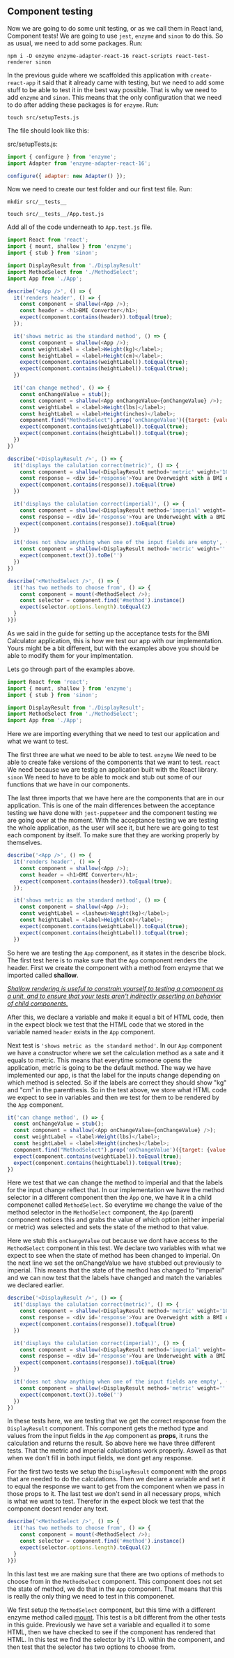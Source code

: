 ## Component testing

Now we are going to do some unit testing, or as we call them in React land, Component tests!
We are going to use `jest`, `enzyme` and `sinon` to do this. So as usual, we need to add some packages. Run:

`npm i -D enzyme enzyme-adapter-react-16 react-scripts react-test-renderer sinon`

In the previous guide where we scaffolded this application with `create-react-app` it said that it already came with testing, but we need to add some stuff to be able to test it in the best way possible. That is why we need to add `enzyme` and `sinon`. This means that the only configuration that we need to do after adding these packages is for `enzyme`. Run:

`touch src/setupTests.js`

The file should look like this:

src/setupTests.js:                                                        

```js
import { configure } from 'enzyme';
import Adapter from 'enzyme-adapter-react-16';

configure({ adapter: new Adapter() }); 
```

Now we need to create our test folder and our first test file.
Run:

`mkdir src/__tests__`

`touch src/__tests__/App.test.js`

Add all of the code underneath to `App.test.js` file.

```js
import React from 'react';
import { mount, shallow } from 'enzyme';
import { stub } from 'sinon';

import DisplayResult from './DisplayResult'
import MethodSelect from './MethodSelect';
import App from './App';

describe('<App />', () => {
  it('renders header', () => {
    const component = shallow(<App />);
    const header = <h1>BMI Converter</h1>;
    expect(component.contains(header)).toEqual(true);
  });

  it('shows metric as the standard method', () => {
    const component = shallow(<App />);
    const weightLabel = <label>Weight(kg)</label>;
    const heightLabel = <label>Height(cm)</label>;
    expect(component.contains(weightLabel)).toEqual(true);
    expect(component.contains(heightLabel)).toEqual(true);
  })

  it('can change method', () => {
    const onChangeValue = stub();
    const component = shallow(<App onChangeValue={onChangeValue} />);
    const weightLabel = <label>Weight(lbs)</label>;
    const heightLabel = <label>Height(inches)</label>;
    component.find("MethodSelect").prop('onChangeValue')({target: {value:'imperial'}});
    expect(component.contains(weightLabel)).toEqual(true);
    expect(component.contains(heightLabel)).toEqual(true);
  })
})

describe('<DisplayResult />', () => {
  it('displays the calulation correct(metric)', () => {
    const component = shallow(<DisplayResult method='metric' weight='100' height='195'/>)
    const response = <div id='response'>You are Overweight with a BMI of 26.3</div>
    expect(component.contains(response)).toEqual(true)
  })

  it('displays the calulation correct(imperial)', () => {
    const component = shallow(<DisplayResult method='imperial' weight='140' height='73'/>)
    const response = <div id='response'>You are Underweight with a BMI of 18.47</div>
    expect(component.contains(response)).toEqual(true)
  })

  it('does not show anything when one of the input fields are empty', () => {
    const component = shallow(<DisplayResult method='metric' weight='' height='195'/>);
    expect(component.text()).toBe('')
  })
})

describe('<MethodSelect />', () => {
  it('has two methods to choose from', () => {
    const component = mount(<MethodSelect />);
    const selector = component.find('#method').instance()
    expect(selector.options.length).toEqual(2)
  }
)})
```

As we said in the guide for setting up the acceptance tests for the BMI Calculator application, this is how we test our app with our implementation. Yours might be a bit different, but with the examples above you should be able to modify them for your implmentation. 

Lets go through part of the examples above.
```js
import React from 'react';
import { mount, shallow } from 'enzyme';
import { stub } from 'sinon';

import DisplayResult from './DisplayResult';
import MethodSelect from './MethodSelect';
import App from './App';

```

Here we are importing everything that we need to test our application and what we want to test. 

The first three are what we need to be able to test. `enzyme` We need to be able to create fake versions of the components that we want to test. `react` We need because we are testig an application built with the React library. `sinon` We need to have to be able to mock and stub out some of our functions that we have in our components.  

The last three imports that we have here are the components that are in our application. This is one of the main differences between the acceptance testing we have done with `jest-puppeteer` and the component testing we are going over at the moment. With the acceptance testing we are testing the whole application, as the user will see it, but here we are going to test each component by itself. To make sure that they are working properly by themselves. 

```js
describe('<App />', () => {
  it('renders header', () => {
    const component = shallow(<App />);
    const header = <h1>BMI Converter</h1>;
    expect(component.contains(header)).toEqual(true);
  });

  it('shows metric as the standard method', () => {
    const component = shallow(<App />);
    const weightLabel = <lashows>Weight(kg)</label>;
    const heightLabel = <label>Height(cm)</label>;
    expect(component.contains(weightLabel)).toEqual(true);
    expect(component.contains(heightLabel)).toEqual(true);
  })
```

So here we are testing the `App` component, as it states in the describe block.
The first test here is to make sure that the `App` component renders the header.
First we create the component with a method from enzyme that we imported called **shallow**. 

*[Shallow rendering is useful to constrain yourself to testing a component as a unit, and to ensure that your tests aren't indirectly asserting on behavior of child components.](https://github.com/airbnb/enzyme/blob/master/docs/api/shallow.md)*

After this, we declare a variable and make it equal a bit of HTML code, then in the expect block we test that the HTML code that we stored in the variable named `header` exists in the `App` component.


Next test is `'shows metric as the standard method'`. In our `App` component we have a constructor where we set the calculation method as a sate and it equals to metric. This means that everytime someone opens the application, metric is going to be the default method. The way we have implemented our app, is that the label for the inputs change depending on which method is selected. So if the labels are correct they should show "kg" and "cm" in the parenthesis. So in the test above, we store what HTML code we expect to see in variables and then we test for them to be rendered by the `App` component.

```js
it('can change method', () => {
  const onChangeValue = stub();
  const component = shallow(<App onChangeValue={onChangeValue} />);
  const weightLabel = <label>Weight(lbs)</label>;
  const heightLabel = <label>Height(inches)</label>;
  component.find("MethodSelect").prop('onChangeValue')({target: {value:'imperial'}});
  expect(component.contains(weightLabel)).toEqual(true);
  expect(component.contains(heightLabel)).toEqual(true);
})
```

Here we test that we can change the method to imperial and that the labels for the input change reflect that. In our implementation we have the method selector in a different component then the `Àpp` one, we have it in a child componenet called `MethodSelect`. So everytime we change the value of the method selector in the `MethodSelect` component, the `App` (parent) component notices this and grabs the value of which option (either imperial or metric) was selected and sets the state of the method to that value. 

Here we stub this `onChangeValue` out because we dont have access to the `MethodSelect` component in this test. We declare two variables with what we expect to see when the state of method has been changed to imperial. On the next line we set the onChangeValue we have stubbed out previously to imperial. This means that the state of the method has changed to "imperial" and we can now test that the labels have changed and match the variables we declared earlier. 

```js
describe('<DisplayResult />', () => {
  it('displays the calulation correct(metric)', () => {
    const component = shallow(<DisplayResult method='metric' weight='100' height='195'/>)
    const response = <div id='response'>You are Overweight with a BMI of 26.3</div>
    expect(component.contains(response)).toEqual(true)
  })

  it('displays the calulation correct(imperial)', () => {
    const component = shallow(<DisplayResult method='imperial' weight='140' height='73'/>)
    const response = <div id='response'>You are Underweight with a BMI of 18.47</div>
    expect(component.contains(response)).toEqual(true)
  })

  it('does not show anything when one of the input fields are empty', () => {
    const component = shallow(<DisplayResult method='metric' weight='' height='195'/>);
    expect(component.text()).toBe('')
  })
})
```
In these tests here, we are testing that we get the correct response from the `DisplayResult` component. This component gets the method type and values from the input fields in the `App` component as **props**, it runs the calculation and returns the result. So above here we have three different tests. That the metric and imperial caluclations work properly. Aswell as that when we don't fill in both input fields, we dont get any response.

For the first two tests we setup the `DisplayResult` component with the props that are needed to do the calculations. Then we declare a variable and set it to equal the response we want to get from the component when we pass in those props to it.
The last test we don't send in all necessary props, which is what we want to test. Therefor in the expect block we test that the component doesnt render any text.

```js
describe('<MethodSelect />', () => {
  it('has two methods to choose from', () => {
    const component = mount(<MethodSelect />);
    const selector = component.find('#method').instance()
    expect(selector.options.length).toEqual(2)
  }
)})
```

In this last test we are making sure that there are two options of methods to choose from in the `MethodSelect` component. This component does not set the state of method, we do that in the `App` component. That means that this is really the only thing we need to test in this componenet. 

We first setup the `MethodSelect` component, but this time with a different enzyme method called [mount](https://airbnb.io/enzyme/docs/api/ReactWrapper/mount.html). This test is a bit different from the other tests in this guide. Previously we have set a variable and equalled it to some HTML, then we have checked to see if the component has rendered that HTML. In this test we find the selector by it's I.D. within the component, and then test that the selector has two options to choose from. 

